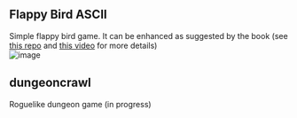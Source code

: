 ## Flappy Bird ASCII
Simple flappy bird game. It can be enhanced as suggested by the book (see [this repo](https://github.com/thebracket/HandsOnRust/tree/main/FirstGameFlappyAscii/flappy_bonus) and [this video](https://www.youtube.com/watch?v=79GyLlXAk-0) for more details) <br />
![image](https://user-images.githubusercontent.com/61462365/196461867-743cbf67-cdfb-404d-b902-0a09e4bb6031.png)




## dungeoncrawl
Roguelike dungeon game (in progress)

